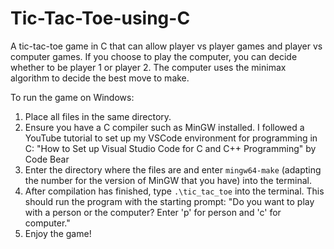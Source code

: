 # Tic-Tac-Toe-using-C

A tic-tac-toe game in C that can allow player vs player games and player vs computer games. If you choose to play the computer, you can decide whether to be player 1 or player 2. The computer uses the minimax algorithm to decide the best move to make.

To run the game on Windows:
1. Place all files in the same directory.
2. Ensure you have a C compiler such as MinGW installed. I followed a YouTube tutorial to set up my VSCode environment for programming in C:
"How to Set up Visual Studio Code for C and C++ Programming" by Code Bear
3. Enter the directory where the files are and enter `mingw64-make` (adapting the number for the version of MinGW that you have) into the terminal.
4. After compilation has finished, type `.\tic_tac_toe` into the terminal. This should run the program with the starting prompt: "Do you want to play with a person or the computer? Enter 'p' for person and 'c' for computer."
5. Enjoy the game!


